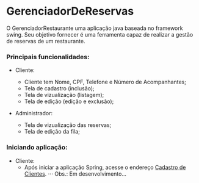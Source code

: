 # GerenciadorDeReservas

O GerenciadorRestaurante uma aplicação java baseada no framework swing. Seu objetivo fornecer é uma ferramenta capaz de realizar a gestão de reservas de um restaurante.

### Principais funcionalidades:

* Cliente:
  * Cliente tem Nome, CPF, Telefone e Número de Acompanhantes;
  * Tela de cadastro (inclusão);
  * Tela de vizualização (listagem);
  * Tela de edição (edição e exclusão);

* Administrador:
  * Tela de vizualização das reservas;
  * Tela de edição da fila;

### Iniciando aplicação:

* Cliente:
  * Após iniciar a aplicação Spring, acesse o endereço [Cadastro de Clientes](http://localhost:8080/cliente).
  ⋅⋅⋅ Obs.: Em desenvolvimento...

   
